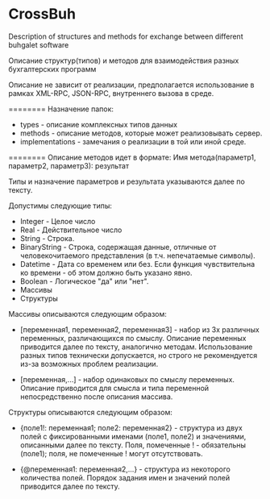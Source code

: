 CrossBuh
========

Description of structures and methods for exchange between different buhgalet software

Описание структур(типов) и методов для взаимодействия разных бухгалтерских программ

Описание не зависит от реализации, предполагается использование в рамках XML-RPC, JSON-RPC, внутреннего вызова в среде.

========
Назначение папок:
* types - описание комплексных типов данных
* methods - описание методов, которые может реализовывать сервер.
* implementations - замечания о реализации в той или иной среде.

========
Описание методов идет в формате:
Имя метода(параметр1, параметр2, параметр3): результат

Типы и назначение параметров и результата указываются далее по тексту.

Допустимы следующие типы:
* Integer - Целое число
* Real - Действительное число
* String - Строка. 
* BinaryString - Строка, содержащая данные, отличные от человекочитаемого представления (в т.ч. непечатаемые символы).
* Datetime - Дата со временем или без. Если функция чувствительна ко времени - об этом должно быть указано явно.
* Boolean - Логическое "да" или "нет".
* Массивы
* Структуры

Массивы описываются следующим образом:
* [переменная1, переменная2, переменная3] - набор из 3х различных переменных, различающихся по смыслу.
Описание переменных приводится далее по тексту, аналогично методам.
Использование разных типов технически допускается, но строго не рекомендуется из-за возможных проблем реализации.

* [переменная,...] - набор одинаковых по смыслу переменных.
Описание приводится для смысла и типа переменной непосредственно после описания массива.

Структуры описываются следующим образом:
* {поле1!: переменная1; поле2: переменная2} - структура из двух полей с фиксированными именами (поле1, поле2) и значениями, описанными далее по тексту. Поля, помеченные ! - обязательны (поле1); поля, не помеченные ! могут отсутствовать.

* {@переменная1: переменная2,...} - структура из некоторого количества полей. Порядок задания имен и значений полей приводится далее по тексту.
